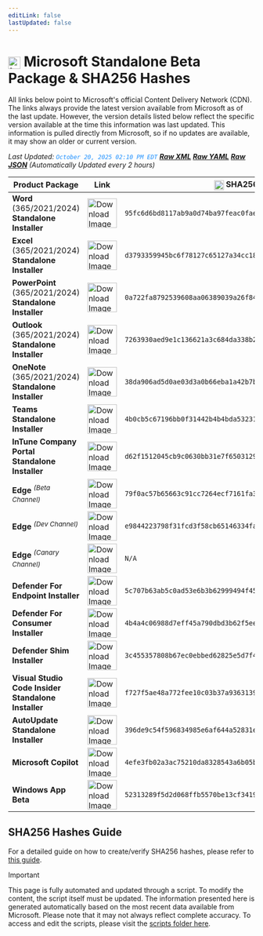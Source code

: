 ```yaml
---
editLink: false
lastUpdated: false
---
```

# <img src="/images/Microsoft_Logo.webp" alt="image" width="25" style="vertical-align: middle; display: inline-block;" /> Microsoft Standalone Beta Package & SHA256 Hashes

<span class="extra-small">All links below point to Microsoft's official Content Delivery Network (CDN).</span>
<span class="extra-small">The links always provide the latest version available from Microsoft as of the last update. However, the version details listed below reflect the specific version available at the time this information was last updated. This information is pulled directly from Microsoft, so if no updates are available, it may show an older or current version.</span>

<span class="extra-small">_Last Updated: <code style="color : dodgerblue">October 20, 2025 02:10 PM EDT</code> [**_Raw XML_**](https://github.com/cocopuff2u/MOFA/blob/main/latest_raw_files/macos_standalone_beta.xml) [**_Raw YAML_**](https://github.com/cocopuff2u/MOFA/blob/main/latest_raw_files/macos_standalone_beta.yaml) [**_Raw JSON_**](https://github.com/cocopuff2u/MOFA/blob/main/latest_raw_files/macos_standalone_beta.json)
 (Automatically Updated every 2 hours)_</span>

| **Product Package** | **Link** | **<img src="/images/sha-256.png" alt="image" width="20" style="vertical-align: middle; display: inline-block;" /> SHA256 Hash <img src="/images/sha-256.png" alt="image" width="20" style="vertical-align: middle; display: inline-block;" />** |
|----------------------|----------|------------------|
| **Word** (365/2021/2024) **Standalone Installer** | <a href="https://res.public.onecdn.static.microsoft/mro1cdnstorage/4B2D7701-0A4F-49C8-B4CB-0C2D4043F51F/MacAutoupdate/Microsoft_Word_16.103.25101427_Updater.pkg"><img src="/images/2025/Word.webp" alt="Download Image" width="60"></a> | `95fc6d6bd8117ab9a0d74ba97feac0fae294842173f642c2ecc355bdf0ddada1` |
| **Excel** (365/2021/2024) **Standalone Installer** | <a href="https://res.public.onecdn.static.microsoft/mro1cdnstorage/4B2D7701-0A4F-49C8-B4CB-0C2D4043F51F/MacAutoupdate/Microsoft_Excel_16.103.25101427_Updater.pkg"><img src="/images/2025/Excel.webp" alt="Download Image" width="60"></a> | `d3793359945bc6f78127c65127a34cc183336c3777d3fda2c6dddcc914527564` |
| **PowerPoint** (365/2021/2024) **Standalone Installer** | <a href="https://res.public.onecdn.static.microsoft/mro1cdnstorage/4B2D7701-0A4F-49C8-B4CB-0C2D4043F51F/MacAutoupdate/Microsoft_PowerPoint_16.103.25101427_Updater.pkg"><img src="/images/2025/PowerPoint.webp" alt="Download Image" width="60"></a> | `0a722fa8792539608aa06389039a26f8446ea88624bec870ef08f38cb682db97` |
| **Outlook** (365/2021/2024) **Standalone Installer**| <a href="https://res.public.onecdn.static.microsoft/mro1cdnstorage/4B2D7701-0A4F-49C8-B4CB-0C2D4043F51F/MacAutoupdate/Microsoft_Outlook_16.103.25101539_Updater.pkg"><img src="/images/2025/Outlook.webp" alt="Download Image" width="60"></a> | `7263930aed9e1c136621a3c684da338b2c8a2614d1b9a5e2e218f1a5aa46e018` |
| **OneNote** (365/2021/2024) **Standalone Installer** | <a href="https://res.public.onecdn.static.microsoft/mro1cdnstorage/4B2D7701-0A4F-49C8-B4CB-0C2D4043F51F/MacAutoupdate/Microsoft_OneNote_16.103.25101427_Updater.pkg"><img src="/images/2025/OneNote.webp" alt="Download Image" width="60"></a> | `38da906ad5d0ae03d3a0b66eba1a42b7bcf87cfb8fc6ee8688d44c0e547db009` |
| **Teams Standalone Installer** | <a href="https://statics.teams.cdn.office.net/production-osx/25283.201.4020.5101/MicrosoftTeams.pkg"><img src="/images/2025/Teams.webp" alt="Download Image" width="60"></a> | `4b0cb5c67196bb0f31442b4b4bda53231576b7584abd69b25d84e8f0ab51d31b` |
| **InTune Company Portal Standalone Installer** | <a href="https://officecdnmac.microsoft.com/pr/4B2D7701-0A4F-49C8-B4CB-0C2D4043F51F/MacAutoupdate/CompanyPortal_5.2510.0-Upgrade.pkg"><img src="/images/2021/Company_Portal.webp" alt="Download Image" width="60"></a> | `d62f1512045cb9c0630bb31e7f65031292e032c6aad131bd4d0ef43443e97499` |
| **Edge** <sup>_(Beta Channel)_</sup> | <a href="https://msedge.sf.dl.delivery.mp.microsoft.com/filestreamingservice/files/ae9842e4-5a06-40ec-8ae6-a18ad71fbed1/MicrosoftEdgeBeta-142.0.3595.19.pkg"><img src="/images/edge/edge_beta.webp" alt="Download Image" width="60"></a> | `79f0ac57b65663c91cc7264ecf7161fa3534d9913f443d0e591e20afd18638e3` |
| **Edge** <sup>_(Dev Channel)_</sup> | <a href="https://msedge.sf.dl.delivery.mp.microsoft.com/filestreamingservice/files/d9cacec8-ce95-4646-a276-96a5698fc117/MicrosoftEdgeDev-142.0.3595.9.pkg"><img src="/images/edge/edge_dev.webp" alt="Download Image" width="60"></a> | `e9844223798f31fcd3f58cb65146334fa1c763712e8d2dbe76294b48858833a6` |
| **Edge** <sup>_(Canary Channel)_</sup> | <a href="https://msedge.sf.dl.delivery.mp.microsoft.com/filestreamingservice/files/c3eb4f44-cf04-4b20-8cef-191bffff9e85/MicrosoftEdgeCanary-143.0.3630.0.pkg"><img src="/images/edge/edge_canary.webp" alt="Download Image" width="60"></a> | `N/A` |
| **Defender For Endpoint Installer** | <a href="https://officecdnmac.microsoft.com/pr/4B2D7701-0A4F-49C8-B4CB-0C2D4043F51F/MacAutoupdate/wdav-upgrade.pkg"><img src="/images/2021/defender.webp" alt="Download Image" width="60"></a> | `5c707b63ab5c0ad53e6b3b62999494f45c5c6eb6b4f564b73972429244d55aa4` |
| **Defender For Consumer Installer** | <a href="https://officecdnmac.microsoft.com/pr/4B2D7701-0A4F-49C8-B4CB-0C2D4043F51F/MacAutoupdate/Microsoft_Defender_101.25082.0006_Individuals_Installer.pkg"><img src="/images/2021/defender.webp" alt="Download Image" width="60"></a> | `4b4a4c06988d7eff45a790dbd3b62f5ee821f5887cb0085a1e59f93ea1a25cf2` |
| **Defender Shim Installer** | <a href="https://officecdnmac.microsoft.com/pr/4B2D7701-0A4F-49C8-B4CB-0C2D4043F51F/MacAutoupdate/Microsoft_Defender_101.24080.0001_Individuals_Shim_Installer.pkg"><img src="/images/2021/defender.webp" alt="Download Image" width="60"></a> | `3c455357808b67ec0ebbed62825e5d7f4652f3f53a1d3d58510e82099981bb51` |
| **Visual Studio Code Insider Standalone Installer** | <a href="https://vscode.download.prss.microsoft.com/dbazure/download/insider/afecaaa7e88b2be589fc99ff1566c058b7fae906/VSCode-darwin-universal.zip"><img src="/images/2021/Code_Insider.webp" alt="Download Image" width="60"></a> | `f727f5ae48a772fee10c03b37a9363139e09c90c0439126b1dfe5bd015c44d3c` |
| **AutoUpdate Standalone Installer** | <a href="https://res.public.onecdn.static.microsoft/mro1cdnstorage/4B2D7701-0A4F-49C8-B4CB-0C2D4043F51F/MacAutoupdate/Microsoft_AutoUpdate_4.81.25101344_Updater.pkg"><img src="/images/2019/AutoUpdate.webp" alt="Download Image" width="60"></a> | `396de9c54f596834985e6af644a52831e6cb658838e06486a01bc754baceb513` |
| **Microsoft Copilot** | <a href="https://res.public.onecdn.static.microsoft/mro1cdnstorage/4B2D7701-0A4F-49C8-B4CB-0C2D4043F51F/MacAutoupdate/Microsoft_365_Copilot_universal_1.2510.1301_Updater.pkg"><img src="/images/2025/Copilot.webp" alt="Download Image" width="60"></a> | `4efe3fb02a3ac75210da8328543a6b05b3dca78bedde49a0cc0814e9b6d700cf` |
| **Windows App Beta** | <a href="https://appcenter-filemanagement-distrib1ede6f06e-a6b7akbshagxhcfs.z01.azurefd.net/7bb12c32-205e-4f47-a038-f077515f16c6/Windows%20App%20Beta.app.zip?sv=2019-07-07&sr=c&sig=fetVoau0UI5pyP%2BZZfRNc8NL%2FrHOK90lGuiv0Fmh88g%3D&skoid=a1849515-0f61-4610-b6c3-e62ad91d7412&sktid=975f013f-7f24-47e8-a7d3-abc4752bf346&skt=2025-10-16T03%3A29%3A30Z&ske=2025-10-17T03%3A34%3A30Z&sks=b&skv=2019-07-07&se=2025-10-17T03%3A34%3A30Z&sp=r"><img src="/images/2025/Windows_App.webp" alt="Download Image" width="60"></a> | `52313289f5d2d068ffb5570be13cf34197a913905432963b4c6f2a3c62f0e229` |

## SHA256 Hashes Guide

For a detailed guide on how to create/verify SHA256 hashes, please refer to [this guide](/guides/how_to_sha256).

> [!IMPORTANT]
> This page is fully automated and updated through a script. To modify the content, the script itself must be updated. The information presented here is generated automatically based on the most recent data available from Microsoft. Please note that it may not always reflect complete accuracy. To access and edit the scripts, please visit the [scripts folder here](https://github.com/cocopuff2u/MOFA_WEBSITE/tree/main/update_readme_scripts).
